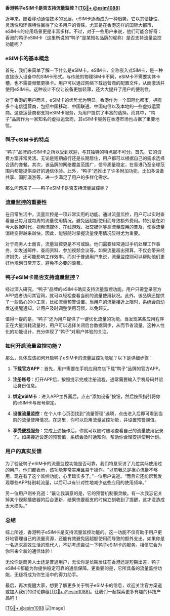 **香港鸭子eSIM卡是否支持流量监控？[[TG💪+ @esim1088](https://t.me/s/esim1088)]**

近年来，随着移动通信技术的发展，eSIM卡逐渐成为一种趋势。它以其便捷性、灵活性和环保特性赢得了众多用户的青睐。尤其是在香港这样的国际大都市，eSIM卡的应用场景更是丰富多样。不过，对于一些用户来说，他们可能会好奇：香港的鸭子eSIM卡（这里所说的“鸭子”是某知名品牌的昵称）是否支持流量监控功能呢？

### eSIM卡的基本概念

首先，我们来简单了解一下什么是eSIM卡。eSIM卡，全称嵌入式SIM卡，是一种直接嵌入设备中的SIM卡形式。与传统的物理SIM卡不同，eSIM卡不需要实体卡槽，也不需要频繁更换卡。用户可以通过网络下载运营商的配置文件，从而激活并使用eSIM卡。这种设计不仅让设备更加轻薄，还大大提升了用户的便利性。

对于香港的用户而言，eSIM卡的优势尤为明显。香港作为一个国际化都市，拥有多个电信运营商，包括中国移动、中国联通、中国电信以及本地的一些虚拟运营商。这些运营商都支持eSIM卡服务，为用户提供了丰富的选择。而其中，“鸭子”品牌作为一家知名的虚拟运营商，其eSIM卡服务在香港市场也占据了重要地位。

### 鸭子eSIM卡的特点

“鸭子”品牌的eSIM卡之所以受到欢迎，与其独特的特点密不可分。首先，它的资费方案非常灵活。无论是短期旅行还是长期居住，用户都可以根据自己的需求选择合适的套餐。其次，该品牌的网络覆盖范围广，信号质量稳定，在香港乃至全球范围内都能提供良好的通信体验。此外，“鸭子”还推出了许多附加功能，比如多设备共享、国际漫游等，进一步满足了用户的多样化需求。

那么问题来了——鸭子eSIM卡是否支持流量监控呢？

### 流量监控的重要性

在日常生活中，流量监控是一项非常实用的功能。通过流量监控，用户可以实时查看自己每月或每周的流量使用情况，避免因超额使用而导致额外费用。特别是在如今大数据时代，视频流媒体、在线游戏、社交媒体等高流量应用的普及，使得流量消耗变得越来越快。因此，能够随时掌握流量使用情况显得尤为重要。

对于商务人士而言，流量监控更是不可或缺。他们需要经常通过手机处理工作事务，如发送邮件、查阅资料、参加视频会议等。如果流量超出预算，不仅会带来经济损失，还可能影响工作效率。而对于普通用户来说，流量监控则可以帮助他们更好地规划日常开支，避免不必要的浪费。

### 鸭子eSIM卡是否支持流量监控？

经过深入研究，“鸭子”品牌的eSIM卡确实支持流量监控功能。用户只需登录官方APP或者访问其官网，就可以轻松查看当前的流量使用状况。此外，该品牌还提供了一些贴心的小工具，比如流量预警设置。当用户的流量接近上限时，系统会自动发送提醒通知，让用户及时调整使用习惯，以免超支。

值得一提的是，“鸭子”还为用户提供了一键优化流量的功能。当发现某些应用程序正在大量消耗流量时，用户可以选择关闭后台数据同步，从而节省流量。这种人性化的功能设计，充分体现了“鸭子”对用户体验的关注。

### 如何开启流量监控功能？

那么，具体应该如何开启鸭子eSIM卡的流量监控功能呢？以下是详细步骤：

1. **下载官方APP**：首先，用户需要在手机应用商店下载“鸭子”品牌的官方APP。
   
2. **注册账号**：打开APP后，按照提示完成注册流程。通常需要输入手机号码并验证身份信息。

3. **绑定eSIM卡**：进入APP主界面后，点击“添加设备”按钮，然后按照指引将你的eSIM卡与账号绑定。

4. **设置流量监控**：在个人中心页面找到“流量管理”选项，点击进入后即可看到当前的流量使用情况。在这里，你可以启用流量监控功能，并设置预警阈值。

5. **享受便捷服务**：完成上述操作后，你就可以随时随地查看自己的流量使用记录了。如果接近设定的预警值，系统会及时通知你，帮助你合理安排使用计划。

### 用户的真实反馈

为了验证鸭子eSIM卡的流量监控功能是否可靠，我们特意采访了几位实际使用过的用户。他们都表示，该功能非常实用且易于操作。“以前我总是担心流量不够用，现在有了这个监控功能，心里踏实多了。”一位用户说道。“而且它还能帮我发现哪些APP特别耗流量，以后可以有针对性地减少这些应用的使用频率。”

另一位用户则补充道：“最让我满意的是，它的预警机制很灵敏。有一次我忘记关掉某个视频播放器的后台更新，结果快要超支的时候立刻收到了提醒，这才没造成太大损失。”

### 总结

综上所述，香港鸭子eSIM卡是支持流量监控功能的。这一功能不仅有助于用户更好地管理自己的流量资源，还能有效避免因超额使用而导致的额外支出。如果你是一名追求高效生活的现代人，不妨考虑尝试一下鸭子eSIM卡的服务。相信它会为你带来全新的通信体验！

无论你是商务人士还是普通用户，无论你是长期居住在香港还是短期出差，鸭子eSIM卡都能为你提供稳定可靠的通信保障。更重要的是，它所具备的流量监控功能，无疑将成为你生活中的得力助手。

最后，再次提醒大家，想要了解更多关于鸭子eSIM卡的信息，欢迎关注官方渠道或加入我们的讨论群组[[TG💪+ @esim1088](https://t.me/s/esim1088)]。让我们一起探索更多有趣的科技产品吧！

[[TG💪+ @esim1088](https://t.me/s/esim1088) ![Image](https://i.postimg.cc/4NQfJmqS/Snipaste-2025-05-13-00-14-12.png)]